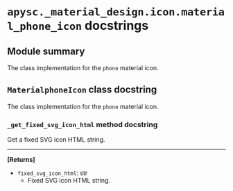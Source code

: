 # `apysc._material_design.icon.material_phone_icon` docstrings

## Module summary

The class implementation for the `phone` material icon.

## `MaterialphoneIcon` class docstring

The class implementation for the `phone` material icon.

### `_get_fixed_svg_icon_html` method docstring

Get a fixed SVG icon HTML string.<hr>

**[Returns]**

- `fixed_svg_icon_html`: str
  - Fixed SVG icon HTML string.